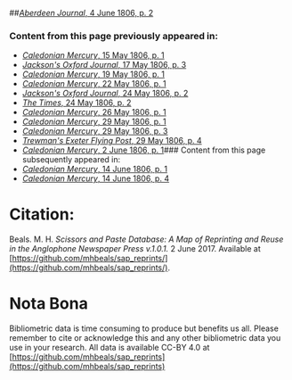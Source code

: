 ##[*Aberdeen Journal*, 4 June 1806, p. 2](https://mhbeals.github.io/sap_html/Aberdeen-Journal/Aberdeen-Journal-4-June-1806-p-2)

### Content from this page previously appeared in:
+ [*Caledonian Mercury*, 15 May 1806, p. 1](https://mhbeals.github.io/sap_html/Caledonian-Mercury/Caledonian-Mercury-15-May-1806-p-1)
+ [*Jackson's Oxford Journal*, 17 May 1806, p. 3](https://mhbeals.github.io/sap_html/Jackson's-Oxford-Journal/Jackson's-Oxford-Journal-17-May-1806-p-3)
+ [*Caledonian Mercury*, 19 May 1806, p. 1](https://mhbeals.github.io/sap_html/Caledonian-Mercury/Caledonian-Mercury-19-May-1806-p-1)
+ [*Caledonian Mercury*, 22 May 1806, p. 1](https://mhbeals.github.io/sap_html/Caledonian-Mercury/Caledonian-Mercury-22-May-1806-p-1)
+ [*Jackson's Oxford Journal*, 24 May 1806, p. 2](https://mhbeals.github.io/sap_html/Jackson's-Oxford-Journal/Jackson's-Oxford-Journal-24-May-1806-p-2)
+ [*The Times*, 24 May 1806, p. 2](https://mhbeals.github.io/sap_html/The-Times/The-Times-24-May-1806-p-2)
+ [*Caledonian Mercury*, 26 May 1806, p. 1](https://mhbeals.github.io/sap_html/Caledonian-Mercury/Caledonian-Mercury-26-May-1806-p-1)
+ [*Caledonian Mercury*, 29 May 1806, p. 1](https://mhbeals.github.io/sap_html/Caledonian-Mercury/Caledonian-Mercury-29-May-1806-p-1)
+ [*Caledonian Mercury*, 29 May 1806, p. 3](https://mhbeals.github.io/sap_html/Caledonian-Mercury/Caledonian-Mercury-29-May-1806-p-3)
+ [*Trewman's Exeter Flying Post*, 29 May 1806, p. 4](https://mhbeals.github.io/sap_html/Trewman's-Exeter-Flying-Post/Trewman's-Exeter-Flying-Post-29-May-1806-p-4)
+ [*Caledonian Mercury*, 2 June 1806, p. 1](https://mhbeals.github.io/sap_html/Caledonian-Mercury/Caledonian-Mercury-2-June-1806-p-1)### Content from this page subsequently appeared in:
+ [*Caledonian Mercury*, 14 June 1806, p. 1](https://mhbeals.github.io/sap_html/Caledonian-Mercury/Caledonian-Mercury-14-June-1806-p-1)
+ [*Caledonian Mercury*, 14 June 1806, p. 4](https://mhbeals.github.io/sap_html/Caledonian-Mercury/Caledonian-Mercury-14-June-1806-p-4)
                    
# Citation: 

Beals. M. H. *Scissors and Paste Database: A Map of Reprinting and Reuse in the Anglophone Newspaper Press v.1.0.1.* 2 June 2017. Available at [https://github.com/mhbeals/sap_reprints/](https://github.com/mhbeals/sap_reprints/). 
                    
# Nota Bona

Bibliometric data is time consuming to produce but benefits us all. Please remember to cite or acknowledge this and any other bibliometric data you use in your research. All data is available CC-BY 4.0 at [https://github.com/mhbeals/sap_reprints](https://github.com/mhbeals/sap_reprints)